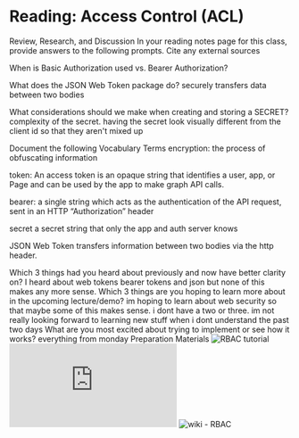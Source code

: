 
# Reading: Access Control (ACL)

Review, Research, and Discussion
In your reading notes page for this class, provide answers to the following prompts. Cite any external sources

When is Basic Authorization used vs. Bearer Authorization?

What does the JSON Web Token package do?
securely transfers data between two bodies

What considerations should we make when creating and storing a SECRET?
complexity of the secret. having the secret look visually different from the client id so that they aren't mixed up

Document the following Vocabulary Terms
encryption: the process of obfuscating information

token: An access token is an opaque string that identifies a user, app, or Page and can be used by the app to make graph API calls.<!--https://developers.facebook.com/docs/facebook-login/access-tokens/ assisted with this response-->

bearer: a single string which acts as the authentication of the API request, sent in an HTTP “Authorization” header
<!--https://www.oauth.com/oauth2-servers/differences-between-oauth-1-2/bearer-tokens/ assisted with this answer-->

secret a secret string that only the app and auth server knows

JSON Web Token transfers information between two bodies via the http header.<!--https://www.youtube.com/watch?v=926mknSW9Lo&ab_channel=Bitfumes assisted with this answer-->



Which 3 things had you heard about previously and now have better clarity on?
I heard about web tokens bearer tokens and json but none of this makes any more sense.
Which 3 things are you hoping to learn more about in the upcoming lecture/demo?
im hoping to learn about web security so that maybe some of this makes sense. i dont have a two or three. im not really looking forward to learning new stuff when i dont understand the past two days
What are you most excited about trying to implement or see how it works?
everything from monday
Preparation Materials
![RBAC tutorial](https://www.youtube.com/watch?v=C4NP8Eon3cA)
![5 steps to RBAC](https://www.csoonline.com/article/3060780/security/5-steps-to-simple-role-based-access-control.html)
![wiki - RBAC](https://en.wikipedia.org/wiki/Role-based_access_control)